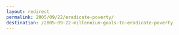 ```yaml
---
layout: redirect
permalink: 2005/09/22/eradicate-poverty/
destination: /2005-09-22-millennium-goals-to-eradicate-poverty
---
```

